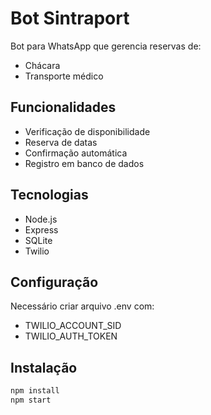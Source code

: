 # Bot Sintraport

Bot para WhatsApp que gerencia reservas de:
- Chácara
- Transporte médico

## Funcionalidades
- Verificação de disponibilidade
- Reserva de datas
- Confirmação automática
- Registro em banco de dados

## Tecnologias
- Node.js
- Express
- SQLite
- Twilio

## Configuração
Necessário criar arquivo .env com:
- TWILIO_ACCOUNT_SID
- TWILIO_AUTH_TOKEN

## Instalação
```bash
npm install
npm start